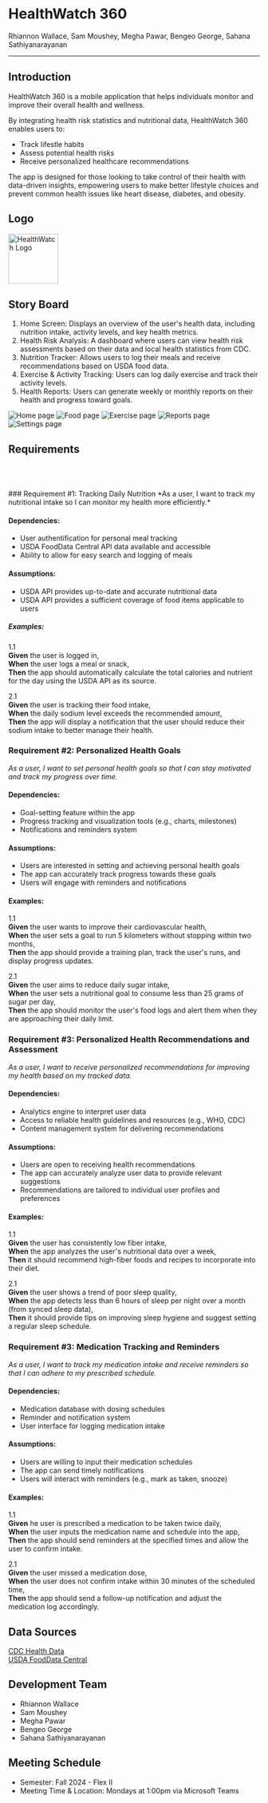 # HealthWatch 360

Rhiannon Wallace, Sam Moushey, Megha Pawar, Bengeo George, Sahana Sathiyanarayanan

<hr>

## Introduction

HealthWatch 360 is a mobile application that helps individuals monitor and improve their overall health and wellness.  

By integrating health risk statistics and nutritional data, HealthWatch 360 enables users to:
* Track lifestle habits
* Assess potential health risks
* Receive personalized healthcare recommendations
  
The app is designed for those looking to take control of their health with data-driven insights, empowering users to make better lifestyle choices and prevent common health issues like heart disease, diabetes, and obesity. 

## Logo
<img src="healthcare.png" alt="HealthWatch Logo" width="100" height="100">

## Story Board

1. Home Screen: Displays an overview of the user's health data, including nutrition intake, activity levels, and key health metrics. 
2. Health Risk Analysis: A dashboard where users can view health risk assessments based on their data and local health statistics from CDC. 
3. Nutrition Tracker: Allows users to log their meals and receive recommendations based on USDA food data. 
4. Exercise & Activity Tracking: Users can log daily exercise and track their activity levels. 
5. Health Reports: Users can generate weekly or monthly reports on their health and progress toward goals. 

<img src="Home.png" alt="Home page"> <img src="Nutrition.png" alt="Food page"> <img src="Activities.png" alt="Exercise page"> <img src="Reports.png" alt="Reports page"> <img src="Settings.png" alt="Settings page">

## Requirements
<br/>
<br/>
<br/>
### Requirement #1: Tracking Daily Nutrition
*As a user, I want to track my nutritional intake so I can monitor my health more efficiently.*

#### Dependencies:
* User authentification for personal meal tracking
* USDA FoodData Central API data available and accessible
* Ability to allow for easy search and logging of meals
  
#### Assumptions:
* USDA API provides up-to-date and accurate nutritional data
* USDA API provides a sufficient coverage of food items applicable to users

##### Examples:
1.1<br/>
**Given** the user is logged in, <br/>
**When** the user logs a meal or snack, <br/>
**Then** the app should automatically calculate the total calories and nutrient for the day using the USDA API as its source.

2.1 <br/>
**Given** the user is tracking their food intake, <br/>
**When** the daily sodium level exceeds the recommended amount, <br/>
**Then** the app will display a notification that the user should reduce their sodium intake to better manage their health.




### Requirement #2: Personalized Health Goals
*As a user, I want to set personal health goals so that I can stay motivated and track my progress over time.*

#### Dependencies:
* Goal-setting feature within the app
* Progress tracking and visualization tools (e.g., charts, milestones)
* Notifications and reminders system

#### Assumptions:
* Users are interested in setting and achieving personal health goals
* The app can accurately track progress towards these goals
* Users will engage with reminders and notifications

#### Examples:
1.1 <br/>
**Given** the user wants to improve their cardiovascular health, <br/>
**When** the user sets a goal to run 5 kilometers without stopping within two months, <br/>
**Then** the app should provide a training plan, track the user's runs, and display progress updates.

2.1 <br/>
**Given** the user aims to reduce daily sugar intake, <br/>
**When** the user sets a nutritional goal to consume less than 25 grams of sugar per day, <br/>
**Then** the app should monitor the user's food logs and alert them when they are approaching their daily limit.




### Requirement #3: Personalized Health Recommendations and Assessment
*As a user, I want to receive personalized recommendations for improving my health based on my tracked data.*

#### Dependencies:
* Analytics engine to interpret user data
* Access to reliable health guidelines and resources (e.g., WHO, CDC)
* Content management system for delivering recommendations

#### Assumptions:
* Users are open to receiving health recommendations
* The app can accurately analyze user data to provide relevant suggestions
* Recommendations are tailored to individual user profiles and preferences

#### Examples:
1.1 <br/>
**Given** the user has consistently low fiber intake, <br/>
**When** the app analyzes the user's nutritional data over a week, <br/>
**Then** it should recommend high-fiber foods and recipes to incorporate into their diet.


2.1 <br/>
**Given** the user shows a trend of poor sleep quality, <br/>
**When** the app detects less than 6 hours of sleep per night over a month (from synced sleep data), <br/>
**Then** it should provide tips on improving sleep hygiene and suggest setting a regular sleep schedule.


### Requirement #3: Medication Tracking and Reminders
*As a user, I want to track my medication intake and receive reminders so that I can adhere to my prescribed schedule.*

#### Dependencies:
* Medication database with dosing schedules
* Reminder and notification system
* User interface for logging medication intake

#### Assumptions:
* Users are willing to input their medication schedules
* The app can send timely notifications
* Users will interact with reminders (e.g., mark as taken, snooze)

#### Examples:
1.1 <br/>
**Given** he user is prescribed a medication to be taken twice daily, <br/>
**When** the user inputs the medication name and schedule into the app, <br/>
**Then** the app should send reminders at the specified times and allow the user to confirm intake.

2.1 <br/>
**Given** the user missed a medication dose, <br/>
**When** the user does not confirm intake within 30 minutes of the scheduled time, <br/>
**Then** the app should send a follow-up notification and adjust the medication log accordingly.


## Data Sources

[CDC Health Data](https://data.cdc.gov/)  
[USDA FoodData Central](https://fdc.nal.usda.gov/download-datasets.html)

## Development Team
- Rhiannon Wallace
- Sam Moushey
- Megha Pawar
- Bengeo George
- Sahana Sathiyanarayanan

## Meeting Schedule
* Semester: Fall 2024 - Flex II
* Meeting Time & Location: Mondays at 1:00pm via Microsoft Teams


